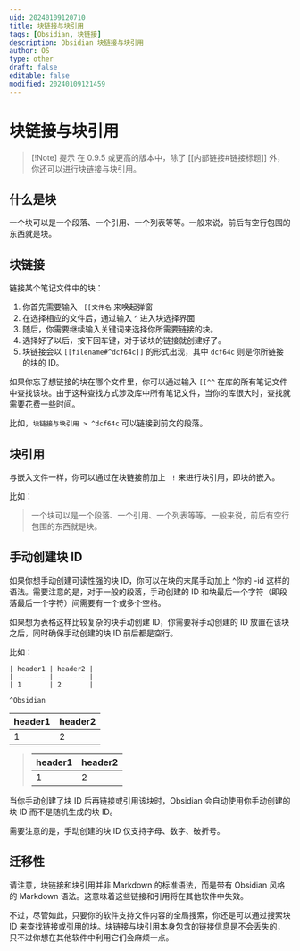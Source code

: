 ```yaml
---
uid: 20240109120710
title: 块链接与块引用
tags: [Obsidian, 块链接]
description: Obsidian 块链接与块引用
author: OS
type: other
draft: false
editable: false
modified: 20240109121459
---
```


# 块链接与块引用

> [!Note] 提示
> 在 0.9.5 或更高的版本中，除了 [[内部链接#链接标题]] 外，你还可以进行块链接与块引用。

## 什么是块

一个块可以是一个段落、一个引用、一个列表等等。一般来说，前后有空行包围的东西就是块。

## 块链接

链接某个笔记文件中的块：

1. 你首先需要输入 ` [[文件名` 来唤起弹窗
2. 在选择相应的文件后，通过输入 ^ 进入块选择界面
3. 随后，你需要继续输入关键词来选择你所需要链接的块。
4. 选择好了以后，按下回车键，对于该块的链接就创建好了。
5. 块链接会以 `[[filename#^dcf64c]]` 的形式出现，其中 `dcf64c` 则是你所链接的块的 ID。

如果你忘了想链接的块在哪个文件里，你可以通过输入 `[[^^` 在库的所有笔记文件中查找该块。由于这种查找方式涉及库中所有笔记文件，当你的库很大时，查找就需要花费一些时间。

比如，`块链接与块引用 > ^dcf64c` 可以链接到前文的段落。

## 块引用

与嵌入文件一样，你可以通过在块链接前加上 ` !` 来进行块引用，即块的嵌入。

比如：

> 一个块可以是一个段落、一个引用、一个列表等等。一般来说，前后有空行包围的东西就是块。

## 手动创建块 ID

如果你想手动创建可读性强的块 ID，你可以在块的末尾手动加上 ^你的 -id 这样的语法。需要注意的是，对于一般的段落，手动创建的 ID 和块最后一个字符（即段落最后一个字符）间需要有一个或多个空格。

如果想为表格这样比较复杂的块手动创建 ID，你需要将手动创建的 ID 放置在该块之后，同时确保手动创建的块 ID 前后都是空行。

比如：

```
| header1 | header2 |
| ------- | ------- |
| 1       | 2       |

^Obsidian
```

| header1 | header2 |
| ------- | ------- |
| 1       | 2       |

> | header1 | header2 |
> | ------- | ------- |
> | 1       | 2       |

当你手动创建了块 ID 后再链接或引用该块时，Obsidian 会自动使用你手动创建的块 ID 而不是随机生成的块 ID。

需要注意的是，手动创建的块 ID 仅支持字母、数字、破折号。

## 迁移性

请注意，块链接和块引用并非 Markdown 的标准语法，而是带有 Obsidian 风格的 Markdown 语法。这意味着这些链接和引用将在其他软件中失效。

不过，尽管如此，只要你的软件支持文件内容的全局搜索，你还是可以通过搜索块 ID 来查找链接或引用的块。块链接与块引用本身包含的链接信息是不会丢失的，只不过你想在其他软件中利用它们会麻烦一点。